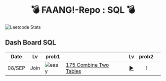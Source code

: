 
<div align="center"> 
  
  # :bomb: FAANG!-Repo : SQL :bomb:  
</div>


![Leetcode Stats](https://leetcard.jacoblin.cool/jy-977) 

## Dash Board SQL
| Date |Lv| prob1||Lv| prob2||
| ------------- |:-------------: |-- |:------------- |:-------------: |:-------------:|--| 
|08/SEP|Join|![easy](https://img.shields.io/badge/Easy-5cb85c.svg?style=flat)|[175 Combine Two Tables](https://leetcode.com/problems/combine-two-tables/)|[:arrow_forward:](https://github.com/jy-977/FAANG-Repo/blob/sql/SQL/175.E.Combine_Two_Tables.py)|!

<!-- 
## Dash Board 3 : DS
| Date |DS|Lv| Algo Crack||Lv| Top Ama Interview ||
| ------------- |--- |:-------------: |-- |:------------- |:-------------: |:-------------:|--| 
|05/SEP|Array|![easy](https://img.shields.io/badge/Easy-5cb85c.svg?style=flat)|[217 Contains Duplication](https://leetcode.com/problems/contains-duplicate/)|[:arrow_forward:](https://github.com/jy-977/Mamang-Repo/blob/main/Algorithm/217.E.Contains%20Duplication.py)|![Medium](https://img.shields.io/badge/Medium-f0ad4e.svg?style=flat)|[53 Maximum Subarray](https://leetcode.com/problems/maximum-subarray/)|[:arrow_forward:](https://github.com/jy-977/Mamang-Repo/blob/main/Algorithm/53.M.Maximum%20Subarray.py)
|06/SEP|Array|![easy](https://img.shields.io/badge/Easy-5cb85c.svg?style=flat)|[88 Merge Sorted Array](https://leetcode.com/problems/merge-sorted-array/)|[:arrow_forward:](https://github.com/jy-977/Mamang-Repo/blob/main/Algorithm/88.E.Merge_Sorted_Array.py)|![Medium](https://img.shields.io/badge/Medium-f0ad4e.svg?style=flat)|
|07/SEP|Array|![easy](https://img.shields.io/badge/Easy-5cb85c.svg?style=flat)|[350 Intersection of Two Arrays II(HS)](https://leetcode.com/problems/intersection-of-two-arrays-ii/)|[:arrow_forward:](https://github.com/jy-977/Mamang-Repo/blob/main/Algorithm/350.E.Intersection_of_Two_Arrays_II.py)|![easy](https://img.shields.io/badge/Easy-5cb85c.svg?style=flat)|[121 Best Time to Buy and Sell Stocks](https://leetcode.com/problems/best-time-to-buy-and-sell-stock/)|[:arrow_forward:](https://github.com/jy-977/Mamang-Repo/blob/main/Algorithm/121.E.Best_Time_to_Buy_and_Sell_Stock.py)
|08/SEP|Array|![easy](https://img.shields.io/badge/Easy-5cb85c.svg?style=flat)|[118 Pascal's Triangle(DP)](https://leetcode.com/problems/pascals-triangle)|[:arrow_forward:](https://github.com/jy-977/Mamang-Repo/blob/main/Algorithm/118.E.Pascal's_Triangle.py)|![Medium](https://img.shields.io/badge/Medium-f0ad4e.svg?style=flat) |[36 Valid Sudoku(Hash)](https://leetcode.com/problems/valid-sudoku/)|[:arrow_forward:]()|
|08/SEP|String|![easy](https://img.shields.io/badge/Easy-5cb85c.svg?style=flat)|[387 First Unique Character in a String](https://leetcode.com/problems/first-unique-character-in-a-string/)|[:arrow_forward:](https://github.com/jy-977/Mamang-Repo/blob/main/Algorithm/387.E.First_Unique_Character_in_a_String.py)|![easy](https://img.shields.io/badge/Easy-5cb85c.svg?style=flat)|[383 Ransom Note(HS)](https://leetcode.com/problems/ransom-note/)|[:arrow_forward:](https://github.com/jy-977/Mamang-Repo/blob/main/Algorithm/383.E.Ransom_Note.py)|

## Dash Board 2 : Algo crack LV2 + Top Ama - 1
<details><summary></summary>

| Date |Lv| Algo Crack||Lv| Top Ama Interview ||
| ------------- | :-------------: | :------------- |:-------------: |:-------------:| :------------- | :-------------:|
| 09/AUG  |![Medium](https://img.shields.io/badge/Medium-f0ad4e.svg?style=flat)  | [34 Find First and Last Position ..](https://leetcode.com/problems/find-first-and-last-position-of-element-in-sorted-array/)|[:arrow_forward:](https://github.com/jy-977/Mamang-Repo/blob/main/Algorithm/34.E.Find%20First%20and%20Last%20Position%20of%20Element%20in%20Sorted%20Array.py) :heavy_minus_sign: | ![easy](https://img.shields.io/badge/Easy-5cb85c.svg?style=flat)   |[1 Two Sum](https://leetcode.com/problems/two-sum/)|[:arrow_forward:](https://github.com/jy-977/Mamang-Repo/blob/main/Algorithm/1.E.Two%20Sum.py) |
 | 10/AUG  |![Medium](https://img.shields.io/badge/Medium-f0ad4e.svg?style=flat)  | [33 Search in Rotated Sorted Array](https://leetcode.com/problems/search-in-rotated-sorted-array/)|[:arrow_forward:](https://github.com/jy-977/Mamang-Repo/blob/main/Algorithm/33.M.Search%20in%20Rotated%20Sorted%20Array.py) | ![Medium](https://img.shields.io/badge/Medium-f0ad4e.svg?style=flat)|[12 Integer to Roman](https://leetcode.com/problems/integer-to-roman/) | [:arrow_forward:](https://github.com/jy-977/Mamang-Repo/blob/main/Algorithm/12.M.Integer%20to%20Roman.py) :heavy_minus_sign:
 | 11/AUG  |![Medium](https://img.shields.io/badge/Medium-f0ad4e.svg?style=flat)  | [74 Search a 2D Matrix](https://leetcode.com/problems/search-a-2d-matrix/)|[:arrow_forward:](https://github.com/jy-977/Mamang-Repo/blob/main/Algorithm/74.M.Search%20a%202D%20Matrix.py)  |![Hard](https://img.shields.io/badge/Hard-d9534f.svg?style=flat)  |[23 Merge k Sorted Lists](https://leetcode.com/problems/merge-k-sorted-lists/) | 
  |13/AUG |![Medium](https://img.shields.io/badge/Medium-f0ad4e.svg?style=flat)  | [153 Find Minimum in Rotated ..](https://leetcode.com/problems/find-minimum-in-rotated-sorted-array/)|[:arrow_forward:](https://github.com/jy-977/Mamang-Repo/blob/main/Algorithm/153.M.Find%20Minimum%20in%20Rotated%20Sorted%20Array.py)  |![Hard](https://img.shields.io/badge/Hard-d9534f.svg?style=flat)  |[42 Trapping Rain Water](https://leetcode.com/problems/trapping-rain-water/)|[:arrow_forward:](https://github.com/jy-977/Mamang-Repo/blob/main/Algorithm/42.H.Trapping%20Rain%20Water.py) :heavy_minus_sign:| 
  |14/AUG |![Medium](https://img.shields.io/badge/Medium-f0ad4e.svg?style=flat)  | [162 Find Peak Element](https://leetcode.com/problems/find-peak-element/)|[:arrow_forward:](https://github.com/jy-977/Mamang-Repo/blob/main/Algorithm/162.M.Find%20Peak%20Element.py) :heavy_minus_sign: |![Medium](https://img.shields.io/badge/Medium-f0ad4e.svg?style=flat)   |[49 Group Anagrams](https://leetcode.com/problems/group-anagrams/)|[:arrow_forward:](https://github.com/jy-977/Mamang-Repo/blob/main/Algorithm/49.M.Group%20Anagrams.py) :heavy_minus_sign:| 
 |15/AUG |![Medium](https://img.shields.io/badge/Medium-f0ad4e.svg?style=flat)  | [82 Remove Duplicates from..](https://leetcode.com/problems/remove-duplicates-from-sorted-list-ii/)| |![Hard](https://img.shields.io/badge/Hard-d9534f.svg?style=flat)   |[127 Word Ladder](https://leetcode.com/problems/word-ladder/)|| 
|16/AUG |![Medium](https://img.shields.io/badge/Medium-f0ad4e.svg?style=flat)  | [15 3Sum](https://leetcode.com/problems/3sum/)| |![Medium](https://img.shields.io/badge/Medium-f0ad4e.svg?style=flat)  |[138 Copy List with Random Pointer](https://leetcode.com/problems/copy-list-with-random-pointer/)|[:arrow_forward:](https://github.com/jy-977/Mamang-Repo/blob/main/Algorithm/138.M.Copy%20List%20with%20Random%20Pointer.py)| 
|17/AUG | ![easy](https://img.shields.io/badge/Easy-5cb85c.svg?style=flat)   | [844 Backspace String Compare](https://leetcode.com/problems/backspace-string-compare/)|[:arrow_forward:](https://github.com/jy-977/Mamang-Repo/blob/main/Algorithm/844.E.Backspace%String%20Compare.py)  |![Medium](https://img.shields.io/badge/Medium-f0ad4e.svg?style=flat)  |[139 Word Break](https://leetcode.com/problems/word-break/)|| 
|23/AUG,7/SEP |![Medium](https://img.shields.io/badge/Medium-f0ad4e.svg?style=flat)   | [11 Container With Most Water](https://leetcode.com/problems/container-with-most-water/)|[:arrow_forward:](https://github.com/jy-977/Mamang-Repo/blob/main/Algorithm/11.M.Container%20With%20Most%20Water.py)  |![Medium](https://img.shields.io/badge/Medium-f0ad4e.svg?style=flat)  |[200 Number of Islands(BFS)](https://leetcode.com/problems/number-of-islands/)|[:arrow_forward:](https://github.com/jy-977/Mamang-Repo/blob/main/Algorithm/200.M.Number_of_Islands.py) 
|5/SEP ||||![easy](https://img.shields.io/badge/Easy-5cb85c.svg?style=flat) |[1603 Design Parking System](https://leetcode.com/problems/design-parking-system/) | [:arrow_forward:](https://github.com/jy-977/Mamang-Repo/blob/main/Algorithm/1603.E.Design%20Parking%20System.py) 

</details>

## Dash Board 1 : Algo crack LV1  :calendar: 
<details><summary></summary>

||Q1|Q2|Q3|Q4|Q5|
|:---:|---|---|---|---|---|
|Binary Search, two pointers|[704 E Binary search ](https://leetcode.com/problems/binary-search/)[:arrow_forward:](https://github.com/jy-977/Mamang-Repo/blob/main/Algorithm/704.Binary%20Search.py)|[278 E First Bad Version](https://leetcode.com/problems/first-bad-version/) [:arrow_forward:](https://github.com/jy-977/Mamang-Repo/blob/main/Algorithm/35.%20Search%20Insert%20Position.py)|[35 E Search Insert Position](https://leetcode.com/problems/search-insert-position/)[:arrow_forward:](https://github.com/jy-977/Mamang-Repo/blob/main/Algorithm/35.%20Search%20Insert%20Position.py)|[977 E Squares of a Sorted Array](https://leetcode.com/problems/squares-of-a-sorted-array/)[:arrow_forward:](https://github.com/jy-977/Mamang-Repo/blob/main/Algorithm/977.Squares%20of%20a%20Sorted%20Array.py)|189 M Rotated Array|
|Two pointers|[283 E Move zeroes](https://leetcode.com/problems/move-zeroes/)[:arrow_forward:](https://github.com/jy-977/Mamang-Repo/blob/main/Algorithm/283.E.Move%20Zeros.py)|[167 M two SumII](https://leetcode.com/problems/two-sum-ii-input-array-is-sorted/)[:arrow_forward:](https://github.com/jy-977/Mamang-Repo/blob/main/Algorithm/167.M.Two%20Sum%20II.py) |[344 E Reverse String](https://leetcode.com/problems/reverse-string/)[:arrow_forward:](https://github.com/jy-977/Mamang-Repo/blob/main/Algorithm/344.E.Reverse%20String.py)|[557 E Reversed Words in a StringIII](https://leetcode.com/problems/reverse-words-in-a-string-iii/)[:arrow_forward:](https://github.com/jy-977/Mamang-Repo/blob/main/Algorithm/557.E.Reverse%20Words%20in%20a%20String%20III.py)|[876 E Middle of the Linked List](https://leetcode.com/problems/middle-of-the-linked-list/)[:arrow_forward:](https://github.com/jy-977/Mamang-Repo/blob/main/Algorithm/876.E.Middle%20of%20the%20LinkedList.py)
|Sliding window|[3 M Longest Substring Without Repeating Characters](https://leetcode.com/problems/longest-substring-without-repeating-characters/)[:arrow_forward:](https://github.com/jy-977/Mamang-Repo/blob/main/Algorithm/3.M.Longest%20Substring%20Without%20Repeating%20Characters.py)|[ 567 M Permutation in String](https://leetcode.com/problems/permutation-in-string/)[:arrow_forward:](https://github.com/jy-977/Mamang-Repo/blob/main/Algorithm/567.M.Permuation%20in%20String.py)
|BFS, DFS|[733 E Flood Fill](https://leetcode.com/problems/flood-fill/)[:arrow_forward:](https://github.com/jy-977/FAANG-Repo/blob/main/Algorithm/733.E.Flood%20Fill.py)|[116 M Populating Next Right Pointers in Each Node](https://leetcode.com/problems/populating-next-right-pointers-in-each-node/)[:arrow_forward:](https://github.com/jy-977/Mamang-Repo/blob/main/Algorithm/116.M.Popluating%20Next%20Right%20Pointers%20in%20Each%20Node.py)|[617 E Merge Two Binary Trees](https://leetcode.com/problems/merge-two-binary-trees/)[:arrow_forward:](https://github.com/jy-977/Mamang-Repo/blob/main/Algorithm/617.E.Merge%20Two%20Binary%20Trees.py) |[542 M 01 Matrix](https://leetcode.com/problems/01-matrix/)[:arrow_forward:](https://github.com/jy-977/Mamang-Repo/blob/main/Algorithm/542.M.01%20Matrix.py)|[944 M Rotting Oranges](https://leetcode.com/problems/rotting-oranges/) [:arrow_forward:](https://github.com/jy-977/Mamang-Repo/blob/main/Algorithm/994.M.Rotting%20Oranges.py)|
|Backtracking, Recursive|[21 E Merge Two Sorted Lists](https://leetcode.com/problems/merge-two-sorted-lists/) [:arrow_forward:](https://github.com/jy-977/Mamang-Repo/blob/main/Algorithm/21.E.Merge%20Two%20Sorted%20Lists.py)|[206 E Reverse Linked List](https://leetcode.com/problems/reverse-linked-list/) [:arrow_forward:](https://github.com/jy-977/FAANG-Repo/blob/main/Algorithm/206.E.Reverse%20Linked%20List.py)|[77 M Combinations](https://leetcode.com/problems/combinations/) [:arrow_forward:](https://github.com/jy-977/FAANG-Repo/blob/main/Algorithm/77.M.Combinations.py)|[46 M Permutations](https://leetcode.com/problems/permutations/) [:arrow_forward:](https://github.com/jy-977/FAANG-Repo/blob/main/Algorithm/46.M.Permutations.py)|[784 M Letter Case Permutation](https://leetcode.com/problems/letter-case-permutation/) [:arrow_forward:](https://github.com/jy-977/FAANG-Repo/blob/main/Algorithm/784.M.Letter%20Case%20Permuntation.py)
|DP|[70 E Climbing Stairs](https://leetcode.com/problems/climbing-stairs/) [:arrow_forward:](https://github.com/jy-977/FAANG-Repo/blob/main/Algorithm/70.E.Climbing%20Stairs.py)|[198 M House Robber](https://leetcode.com/problems/house-robber/) [:arrow_forward:](https://github.com/jy-977/FAANG-Repo/blob/main/Algorithm/198.M.House%20Robber.py)|[120 M Triangle](https://leetcode.com/problems/triangle/)||
|Bit Manipulation| [231 E Power of Two](https://leetcode.com/problems/power-of-two/submissions/) [:arrow_forward:](https://github.com/jy-977/FAANG-Repo/blob/main/Algorithm/231.E.Power%20of%20Two.py)|[191 E Number of 1 Bits](https://leetcode.com/problems/number-of-1-bits/) [:arrow_forward:](https://github.com/jy-977/FAANG-Repo/blob/main/Algorithm/191.E.Number%20of%201%20Bits.py)|[190 E Reverse Bits](https://leetcode.com/problems/reverse-bits/) [:arrow_forward:](https://github.com/jy-977/FAANG-Repo/blob/main/Algorithm/190.E.Reverse%20Bits.py)|[136 E Single Number](https://leetcode.com/problems/single-number/) [:arrow_forward:](https://github.com/jy-977/FAANG-Repo/blob/main/Algorithm/136.E.Single%20Number.py)
</details>


<details>
 <summary>temp</summary>
-Two pointers

-Sliding Window

-DFS

-BFS

-Backtracking , recursive

-DP : 점화식..

  <details>
  https://leetcode.com/problems/house-robber/discuss/156523/From-good-to-great.-How-to-approach-most-of-DP-problems.
  </details>



-Binay Tree /Perfect Binary Tree

-Singly Linked List 
</details>


<details>
    <summary>empty</summary>
      https://github.com/Girin7716/PythonCoding
  
      https://medium.com/geekculture/top-leetcode-patterns-for-faang-coding-interviews-bdbe8766534c

      FAANG-Repo is a repository for NEW CHALLENGE of career. 
      I aim to join to Mamang in next year (2023) as a Data Engineer. 
      The practice of [leet code](https://leetcode.com/) problems is going to be uploaded irregularly for the coding interview. 
      This is composed of 3 categories in general 




</details>


 -->
